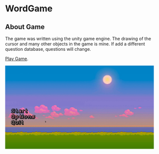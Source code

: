 # WordGame

## About Game
The game was written using the unity game engine. The drawing of the cursor and many other objects in the game is mine. If add a different question database, questions will change.

[Play Game](https://meteahmetyakar.github.io/wordgame/).

<img src="https://github.com/meteahmetyakar/WordGame/blob/main/gameGif.gif" width="480" height="270" />
